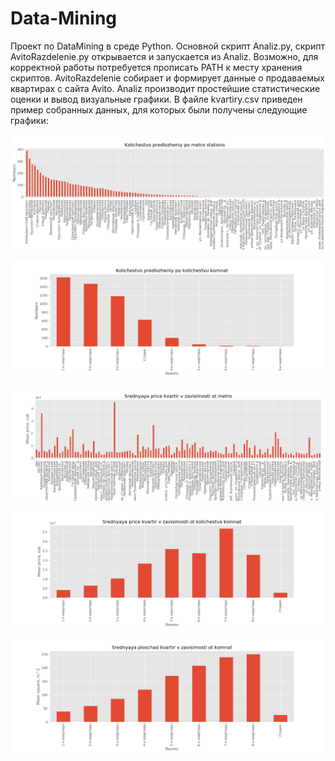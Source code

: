 # Data-Mining
Проект по DataMining в среде Python.
Основной скрипт Analiz.py, скрипт AvitoRazdelenie.py открывается и запускается из Analiz. Возможно, для корректной работы потребуется прописать PATH к месту хранения скриптов. AvitoRazdelenie собирает и формирует данные о продаваемых квартирах с сайта Avito. Analiz производит простейшие статистические оценки и вывод визуальные графики. 
В файле kvartiry.csv приведен пример собранных данных, для которых были получены следующие графики:

![График 1](https://github.com/KonstantinPonamorev/Data-Mining/raw/Ponamorev/Figure_1.png)

![График 2](https://github.com/KonstantinPonamorev/Data-Mining/raw/Ponamorev/Figure_2.png)

![График 3](https://github.com/KonstantinPonamorev/Data-Mining/raw/Ponamorev/Figure_3.png)

![График 4](https://github.com/KonstantinPonamorev/Data-Mining/raw/Ponamorev/Figure_4.png)

![График 5](https://github.com/KonstantinPonamorev/Data-Mining/raw/Ponamorev/Figure_5.png)
